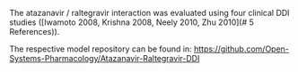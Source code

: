 The atazanavir / raltegravir interaction was evaluated using four clinical DDI studies ([Iwamoto 2008, Krishna 2008, Neely 2010, Zhu 2010](# 5 References)).

The respective model repository can be found in:
https://github.com/Open-Systems-Pharmacology/Atazanavir-Raltegravir-DDI

